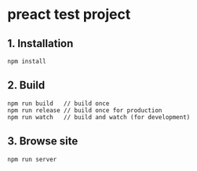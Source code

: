 
# preact test project

## 1. Installation

```
npm install
```

## 2. Build

```
npm run build   // build once
npm run release // build once for production
npm run watch   // build and watch (for development)
```

## 3. Browse site

```
npm run server
```
  